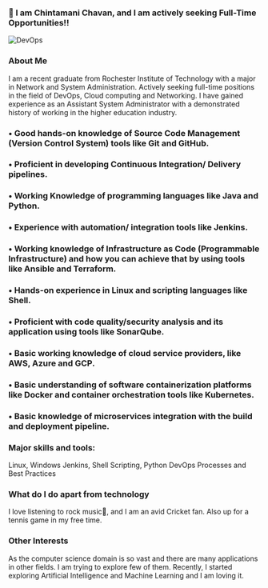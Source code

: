 <!--
**chintamanichavan/chintamanichavan** is a ✨ _special_ ✨ repository because its `README.md` (this file) appears on your GitHub profile.

Here are some ideas to get you started:

- 🔭 I’m currently working on ...
- 🌱 I’m currently learning ...
- 👯 I’m looking to collaborate on ...
- 🤔 I’m looking for help with ...
- 💬 Ask me about ...
- 📫 How to reach me: ...
- 😄 Pronouns: ...
- ⚡ Fun fact: ...
-->

### 👋 I am Chintamani Chavan, and I am actively seeking Full-Time Opportunities!!

![DevOps](https://cdn.dribbble.com/users/1059583/screenshots/4171367/media/5c8264a20b247115b68e6c2f4c97d5e6.gif)

### About Me

I am a recent graduate from Rochester Institute of Technology with a major in Network and System Administration. Actively seeking full-time positions in the field of DevOps, Cloud computing and Networking.
I have gained experience as an Assistant System Administrator with a demonstrated history of working in the higher education industry.

### • Good hands-on knowledge of Source Code Management (Version Control System) tools like Git and GitHub.
### • Proficient in developing Continuous Integration/ Delivery pipelines.
### • Working Knowledge of programming languages like Java and Python.
### • Experience with automation/ integration tools like Jenkins.
### • Working knowledge of Infrastructure as Code (Programmable Infrastructure) and how you can achieve that by using tools like Ansible and Terraform.
### • Hands-on experience in Linux and scripting languages like Shell.
### • Proficient with code quality/security analysis and its application using tools like SonarQube.
### • Basic working knowledge of cloud service providers, like AWS, Azure and GCP.
### • Basic understanding of software containerization platforms like Docker and container orchestration tools like Kubernetes.
### • Basic knowledge of microservices integration with the build and deployment pipeline.

### Major skills and tools:
Linux, Windows
Jenkins,
Shell Scripting, Python
DevOps Processes and Best Practices


### What do I do apart from technology

I love listening to rock music🎵, and I am an avid Cricket fan. Also up for a tennis game in my free time.

### Other Interests
As the computer science domain is so vast and there are many applications in other fields. I am trying to explore few of them. Recently, I started exploring Artificial Intelligence and Machine Learning and I am loving it.

